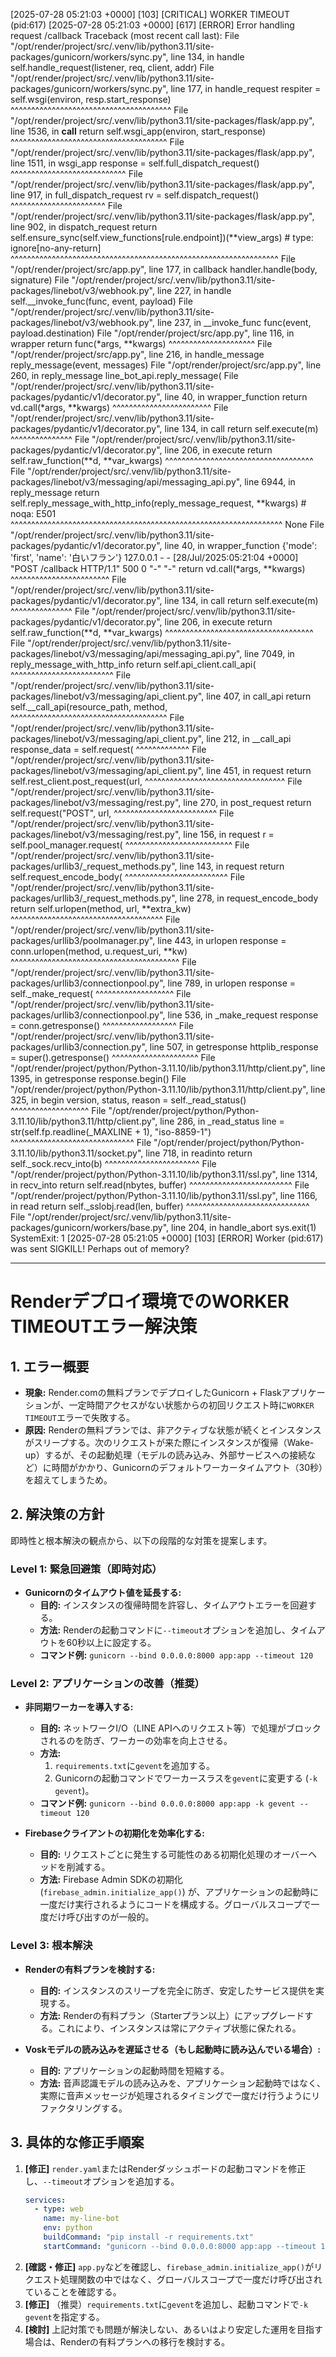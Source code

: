 [2025-07-28 05:21:03 +0000] [103] [CRITICAL] WORKER TIMEOUT (pid:617)
[2025-07-28 05:21:03 +0000] [617] [ERROR] Error handling request /callback
Traceback (most recent call last):
  File "/opt/render/project/src/.venv/lib/python3.11/site-packages/gunicorn/workers/sync.py", line 134, in handle
    self.handle_request(listener, req, client, addr)
  File "/opt/render/project/src/.venv/lib/python3.11/site-packages/gunicorn/workers/sync.py", line 177, in handle_request
    respiter = self.wsgi(environ, resp.start_response)
               ^^^^^^^^^^^^^^^^^^^^^^^^^^^^^^^^^^^^^^^
  File "/opt/render/project/src/.venv/lib/python3.11/site-packages/flask/app.py", line 1536, in __call__
    return self.wsgi_app(environ, start_response)
           ^^^^^^^^^^^^^^^^^^^^^^^^^^^^^^^^^^^^^^
  File "/opt/render/project/src/.venv/lib/python3.11/site-packages/flask/app.py", line 1511, in wsgi_app
    response = self.full_dispatch_request()
               ^^^^^^^^^^^^^^^^^^^^^^^^^^^^
  File "/opt/render/project/src/.venv/lib/python3.11/site-packages/flask/app.py", line 917, in full_dispatch_request
    rv = self.dispatch_request()
         ^^^^^^^^^^^^^^^^^^^^^^^
  File "/opt/render/project/src/.venv/lib/python3.11/site-packages/flask/app.py", line 902, in dispatch_request
    return self.ensure_sync(self.view_functions[rule.endpoint])(**view_args)  # type: ignore[no-any-return]
           ^^^^^^^^^^^^^^^^^^^^^^^^^^^^^^^^^^^^^^^^^^^^^^^^^^^^^^^^^^^^^^^^^
  File "/opt/render/project/src/app.py", line 177, in callback
    handler.handle(body, signature)
  File "/opt/render/project/src/.venv/lib/python3.11/site-packages/linebot/v3/webhook.py", line 227, in handle
    self.__invoke_func(func, event, payload)
  File "/opt/render/project/src/.venv/lib/python3.11/site-packages/linebot/v3/webhook.py", line 237, in __invoke_func
    func(event, payload.destination)
  File "/opt/render/project/src/app.py", line 116, in wrapper
    return func(*args, **kwargs)
           ^^^^^^^^^^^^^^^^^^^^^
  File "/opt/render/project/src/app.py", line 216, in handle_message
    reply_message(event, messages)
  File "/opt/render/project/src/app.py", line 260, in reply_message
    line_bot_api.reply_message(
  File "/opt/render/project/src/.venv/lib/python3.11/site-packages/pydantic/v1/decorator.py", line 40, in wrapper_function
    return vd.call(*args, **kwargs)
           ^^^^^^^^^^^^^^^^^^^^^^^^
  File "/opt/render/project/src/.venv/lib/python3.11/site-packages/pydantic/v1/decorator.py", line 134, in call
    return self.execute(m)
           ^^^^^^^^^^^^^^^
  File "/opt/render/project/src/.venv/lib/python3.11/site-packages/pydantic/v1/decorator.py", line 206, in execute
    return self.raw_function(**d, **var_kwargs)
           ^^^^^^^^^^^^^^^^^^^^^^^^^^^^^^^^^^^^
  File "/opt/render/project/src/.venv/lib/python3.11/site-packages/linebot/v3/messaging/api/messaging_api.py", line 6944, in reply_message
    return self.reply_message_with_http_info(reply_message_request, **kwargs)  # noqa: E501
           ^^^^^^^^^^^^^^^^^^^^^^^^^^^^^^^^^^^^^^^^^^^^^^^^^^^^^^^^^^^^^^^^^^
None
  File "/opt/render/project/src/.venv/lib/python3.11/site-packages/pydantic/v1/decorator.py", line 40, in wrapper_function
{'mode': 'first', 'name': '白いフラン'}
127.0.0.1 - - [28/Jul/2025:05:21:04 +0000] "POST /callback HTTP/1.1" 500 0 "-" "-"
    return vd.call(*args, **kwargs)
           ^^^^^^^^^^^^^^^^^^^^^^^^
  File "/opt/render/project/src/.venv/lib/python3.11/site-packages/pydantic/v1/decorator.py", line 134, in call
    return self.execute(m)
           ^^^^^^^^^^^^^^^
  File "/opt/render/project/src/.venv/lib/python3.11/site-packages/pydantic/v1/decorator.py", line 206, in execute
    return self.raw_function(**d, **var_kwargs)
           ^^^^^^^^^^^^^^^^^^^^^^^^^^^^^^^^^^^^
  File "/opt/render/project/src/.venv/lib/python3.11/site-packages/linebot/v3/messaging/api/messaging_api.py", line 7049, in reply_message_with_http_info
    return self.api_client.call_api(
           ^^^^^^^^^^^^^^^^^^^^^^^^^
  File "/opt/render/project/src/.venv/lib/python3.11/site-packages/linebot/v3/messaging/api_client.py", line 407, in call_api
    return self.__call_api(resource_path, method,
           ^^^^^^^^^^^^^^^^^^^^^^^^^^^^^^^^^^^^^^
  File "/opt/render/project/src/.venv/lib/python3.11/site-packages/linebot/v3/messaging/api_client.py", line 212, in __call_api
    response_data = self.request(
                    ^^^^^^^^^^^^^
  File "/opt/render/project/src/.venv/lib/python3.11/site-packages/linebot/v3/messaging/api_client.py", line 451, in request
    return self.rest_client.post_request(url,
           ^^^^^^^^^^^^^^^^^^^^^^^^^^^^^^^^^^
  File "/opt/render/project/src/.venv/lib/python3.11/site-packages/linebot/v3/messaging/rest.py", line 270, in post_request
    return self.request("POST", url,
           ^^^^^^^^^^^^^^^^^^^^^^^^^
  File "/opt/render/project/src/.venv/lib/python3.11/site-packages/linebot/v3/messaging/rest.py", line 156, in request
    r = self.pool_manager.request(
        ^^^^^^^^^^^^^^^^^^^^^^^^^^
  File "/opt/render/project/src/.venv/lib/python3.11/site-packages/urllib3/_request_methods.py", line 143, in request
    return self.request_encode_body(
           ^^^^^^^^^^^^^^^^^^^^^^^^^
  File "/opt/render/project/src/.venv/lib/python3.11/site-packages/urllib3/_request_methods.py", line 278, in request_encode_body
    return self.urlopen(method, url, **extra_kw)
           ^^^^^^^^^^^^^^^^^^^^^^^^^^^^^^^^^^^^^
  File "/opt/render/project/src/.venv/lib/python3.11/site-packages/urllib3/poolmanager.py", line 443, in urlopen
    response = conn.urlopen(method, u.request_uri, **kw)
               ^^^^^^^^^^^^^^^^^^^^^^^^^^^^^^^^^^^^^^^^^
  File "/opt/render/project/src/.venv/lib/python3.11/site-packages/urllib3/connectionpool.py", line 789, in urlopen
    response = self._make_request(
               ^^^^^^^^^^^^^^^^^^^
  File "/opt/render/project/src/.venv/lib/python3.11/site-packages/urllib3/connectionpool.py", line 536, in _make_request
    response = conn.getresponse()
               ^^^^^^^^^^^^^^^^^^
  File "/opt/render/project/src/.venv/lib/python3.11/site-packages/urllib3/connection.py", line 507, in getresponse
    httplib_response = super().getresponse()
                       ^^^^^^^^^^^^^^^^^^^^^
  File "/opt/render/project/python/Python-3.11.10/lib/python3.11/http/client.py", line 1395, in getresponse
    response.begin()
  File "/opt/render/project/python/Python-3.11.10/lib/python3.11/http/client.py", line 325, in begin
    version, status, reason = self._read_status()
                              ^^^^^^^^^^^^^^^^^^^
  File "/opt/render/project/python/Python-3.11.10/lib/python3.11/http/client.py", line 286, in _read_status
    line = str(self.fp.readline(_MAXLINE + 1), "iso-8859-1")
               ^^^^^^^^^^^^^^^^^^^^^^^^^^^^^^
  File "/opt/render/project/python/Python-3.11.10/lib/python3.11/socket.py", line 718, in readinto
    return self._sock.recv_into(b)
           ^^^^^^^^^^^^^^^^^^^^^^^
  File "/opt/render/project/python/Python-3.11.10/lib/python3.11/ssl.py", line 1314, in recv_into
    return self.read(nbytes, buffer)
           ^^^^^^^^^^^^^^^^^^^^^^^^^
  File "/opt/render/project/python/Python-3.11.10/lib/python3.11/ssl.py", line 1166, in read
    return self._sslobj.read(len, buffer)
           ^^^^^^^^^^^^^^^^^^^^^^^^^^^^^^
  File "/opt/render/project/src/.venv/lib/python3.11/site-packages/gunicorn/workers/base.py", line 204, in handle_abort
    sys.exit(1)
SystemExit: 1
[2025-07-28 05:21:05 +0000] [103] [ERROR] Worker (pid:617) was sent SIGKILL! Perhaps out of memory?

---

# Renderデプロイ環境でのWORKER TIMEOUTエラー解決策

## 1. エラー概要

- **現象:** Render.comの無料プランでデプロイしたGunicorn + Flaskアプリケーションが、一定時間アクセスがない状態からの初回リクエスト時に`WORKER TIMEOUT`エラーで失敗する。
- **原因:** Renderの無料プランでは、非アクティブな状態が続くとインスタンスがスリープする。次のリクエストが来た際にインスタンスが復帰（Wake-up）するが、その起動処理（モデルの読み込み、外部サービスへの接続など）に時間がかかり、Gunicornのデフォルトワーカータイムアウト（30秒）を超えてしまうため。

## 2. 解決策の方針

即時性と根本解決の観点から、以下の段階的な対策を提案します。

### Level 1: 緊急回避策（即時対応）

- **Gunicornのタイムアウト値を延長する:**
  - **目的:** インスタンスの復帰時間を許容し、タイムアウトエラーを回避する。
  - **方法:** Renderの起動コマンドに`--timeout`オプションを追加し、タイムアウトを60秒以上に設定する。
  - **コマンド例:** `gunicorn --bind 0.0.0.0:8000 app:app --timeout 120`

### Level 2: アプリケーションの改善（推奨）

- **非同期ワーカーを導入する:**
  - **目的:** ネットワークI/O（LINE APIへのリクエスト等）で処理がブロックされるのを防ぎ、ワーカーの効率を向上させる。
  - **方法:**
    1. `requirements.txt`に`gevent`を追加する。
    2. Gunicornの起動コマンドでワーカースラスを`gevent`に変更する (`-k gevent`)。
  - **コマンド例:** `gunicorn --bind 0.0.0.0:8000 app:app -k gevent --timeout 120`

- **Firebaseクライアントの初期化を効率化する:**
  - **目的:** リクエストごとに発生する可能性のある初期化処理のオーバーヘッドを削減する。
  - **方法:** Firebase Admin SDKの初期化 (`firebase_admin.initialize_app()`) が、アプリケーションの起動時に一度だけ実行されるようにコードを構成する。グローバルスコープで一度だけ呼び出すのが一般的。

### Level 3: 根本解決

- **Renderの有料プランを検討する:**
  - **目的:** インスタンスのスリープを完全に防ぎ、安定したサービス提供を実現する。
  - **方法:** Renderの有料プラン（Starterプラン以上）にアップグレードする。これにより、インスタンスは常にアクティブ状態に保たれる。

- **Voskモデルの読み込みを遅延させる（もし起動時に読み込んでいる場合）:**
  - **目的:** アプリケーションの起動時間を短縮する。
  - **方法:** 音声認識モデルの読み込みを、アプリケーション起動時ではなく、実際に音声メッセージが処理されるタイミングで一度だけ行うようにリファクタリングする。

## 3. 具体的な修正手順案

1.  **[修正]** `render.yaml`またはRenderダッシュボードの起動コマンドを修正し、`--timeout`オプションを追加する。
    ```yaml
    services:
      - type: web
        name: my-line-bot
        env: python
        buildCommand: "pip install -r requirements.txt"
        startCommand: "gunicorn --bind 0.0.0.0:8000 app:app --timeout 120"
    ```
2.  **[確認・修正]** `app.py`などを確認し、`firebase_admin.initialize_app()`がリクエスト処理関数の中ではなく、グローバルスコープで一度だけ呼び出されていることを確認する。
3.  **[修正]** （推奨）`requirements.txt`に`gevent`を追加し、起動コマンドで`-k gevent`を指定する。
4.  **[検討]** 上記対策でも問題が解決しない、あるいはより安定した運用を目指す場合は、Renderの有料プランへの移行を検討する。
